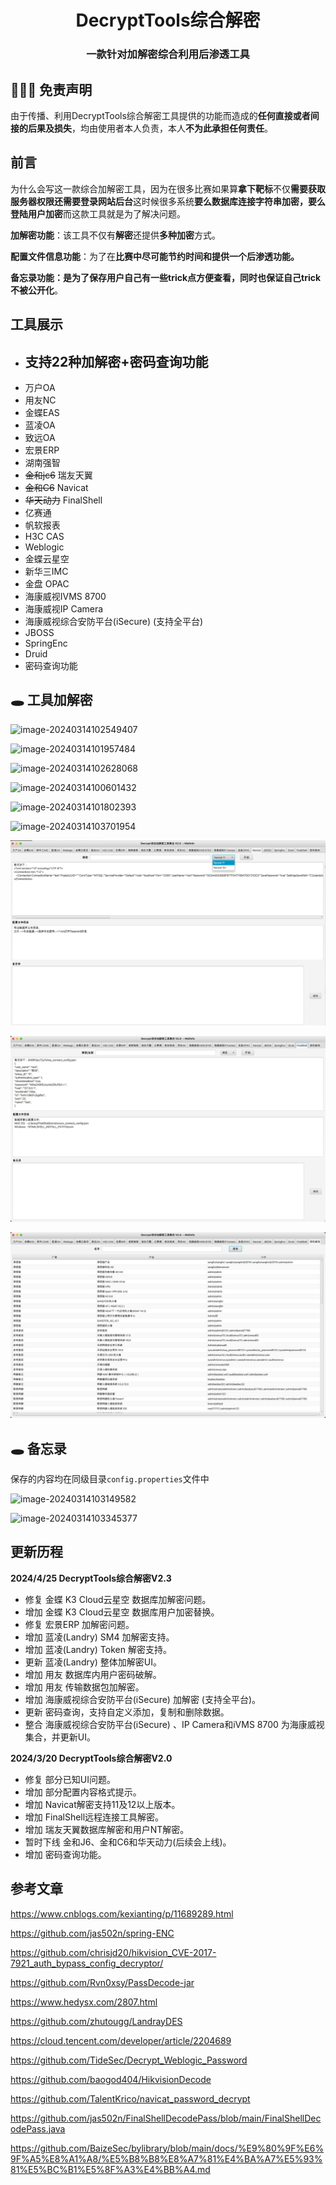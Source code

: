 <h1 align="center" >DecryptTools综合解密</h1>

<h3 align="center" >一款针对加解密综合利用后渗透工具</h3>




##  👮🏻‍♀️ 免责声明

由于传播、利用DecryptTools综合解密工具提供的功能而造成的**任何直接或者间接的后果及损失**，均由使用者本人负责，本人**不为此承担任何责任**。


## **前言**

为什么会写这一款综合加解密工具，因为在很多比赛如果算**拿下靶标**不仅**需要获取服务器权限还需要登录网站后台**这时候很多系统**要么数据库连接字符串加密，要么登陆用户加密**而这款工具就是为了解决问题。

**加解密功能**：该工具不仅有**解密**还提供**多种加密**方式。

**配置文件信息功能**：为了在**比赛中尽可能节约时间和提供一个后渗透功能。**

**备忘录功能：**是为了**保存用户自己有一些trick点方便查看，同时也保证自己trick不被公开化**。

## 工具展示

- ## **支持22种加解密+密码查询功能**

* 万户OA
* 用友NC
* 金蝶EAS
* 蓝凌OA
* 致远OA
* 宏景ERP
* 湖南强智
* ~~金和jc6~~    瑞友天翼
* ~~金和C6~~     Navicat
* ~~华天动力~~  FinalShell
* 亿赛通
* 帆软报表
* H3C CAS
* Weblogic
* 金蝶云星空   
* 新华三IMC
* 金盘 OPAC
* 海康威视IVMS 8700
* 海康威视IP Camera
* 海康威视综合安防平台(iSecure) (支持全平台)
* JBOSS
* SpringEnc
* Druid
* 密码查询功能

## 🕳️ **工具加解密**

![image-20240314102549407](README/image-20240314102549407.png)

![image-20240314101957484](README/image-20240314101957484.png)

![image-20240314102628068](README/image-20240314102628068.png)

![image-20240314100601432](README/image-20240314100601432.png)

![image-20240314101802393](README/image-20240314101802393.png)

![image-20240314103701954](README/image-20240314103701954.png)

![image-20240319204146156](README/image-20240319204146156.png)

![image-20240319204112679](README/image-20240319204112679.png)



![image-20240319204054241](README/image-20240319204054241.png)

## 🕳️ **备忘录**

保存的内容均在同级目录`config.properties`文件中

![image-20240314103149582](README/image-20240314103149582.png)

![image-20240314103345377](README/image-20240314103345377.png)

## **更新历程**

**2024/4/25 DecryptTools综合解密V2.3**
* 修复 金蝶 K3 Cloud云星空 数据库加解密问题。
* 增加 金蝶 K3 Cloud云星空 数据库用户加密替换。
* 修复 宏景ERP 加解密问题。
* 增加 蓝凌(Landry)  SM4 加解密支持。
* 增加 蓝凌(Landry)  Token 解密支持。
* 更新 蓝凌(Landry)  整体加解密UI。
* 增加 用友 数据库内用户密码破解。
* 增加 用友 传输数据包加解密。
* 增加 海康威视综合安防平台(iSecure) 加解密 (支持全平台)。
* 更新 密码查询，支持自定义添加，复制和删除数据。
* 整合 海康威视综合安防平台(iSecure) 、IP Camera和iVMS 8700 为海康威视集合，并更新UI。

**2024/3/20 DecryptTools综合解密V2.0**
* 修复 部分已知UI问题。
* 增加 部分配置内容格式提示。
* 增加 Navicat解密支持11及12以上版本。
* 增加 FinalShell远程连接工具解密。
* 增加 瑞友天翼数据库解密和用户NT解密。
* 暂时下线 金和J6、金和C6和华天动力(后续会上线)。
* 增加 密码查询功能。

## 参考文章

https://www.cnblogs.com/kexianting/p/11689289.html

https://github.com/jas502n/spring-ENC

https://github.com/chrisjd20/hikvision_CVE-2017-7921_auth_bypass_config_decryptor/

https://github.com/Rvn0xsy/PassDecode-jar

https://www.hedysx.com/2807.html

https://github.com/zhutougg/LandrayDES

https://cloud.tencent.com/developer/article/2204689

https://github.com/TideSec/Decrypt_Weblogic_Password

https://github.com/baogod404/HikvisionDecode

https://github.com/TalentKrico/navicat_password_decrypt

https://github.com/jas502n/FinalShellDecodePass/blob/main/FinalShellDecodePass.java

https://github.com/BaizeSec/bylibrary/blob/main/docs/%E9%80%9F%E6%9F%A5%E8%A1%A8/%E5%B8%B8%E8%A7%81%E4%BA%A7%E5%93%81%E5%BC%B1%E5%8F%A3%E4%BB%A4.md
